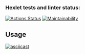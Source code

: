 ### Hexlet tests and linter status:
[![Actions Status](https://github.com/Metaller000/python-project-lvl2/workflows/hexlet-check/badge.svg)](https://github.com/Metaller000/python-project-lvl2/actions)
[![Maintainability](https://api.codeclimate.com/v1/badges/17be017e0849308632bb/maintainability)](https://codeclimate.com/github/Metaller000/python-project-lvl2/maintainability)

## Usage
[![asciicast](https://asciinema.org/a/5pB0CYv28DlyU5qtE0MIm0MSa.svg)](https://asciinema.org/a/5pB0CYv28DlyU5qtE0MIm0MSa)